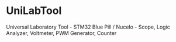 # UniLabTool
Universal Laboratory Tool - STM32 Blue Pill / Nucelo - Scope, Logic Analyzer, Voltmeter, PWM Generator, Counter
